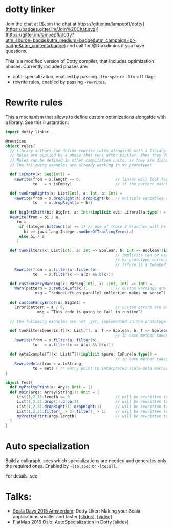dotty linker
=====

Join the chat at [![Join the chat at https://gitter.im/lampepfl/dotty](https://badges.gitter.im/Join%20Chat.svg)](https://gitter.im/lampepfl/dotty?utm_source=badge&utm_medium=badge&utm_campaign=pr-badge&utm_content=badge) and call for @Darkdimius if you have questions.

This is a modified version of Dotty compiler, that includes optimization phases.
Currently included phases are:
 - auto-specialization, enabled by passing `-lto:spec` or `-lto:all` flag;
 - rewrite rules, enabled by passing `-rewrites`.

# Rewrite rules 
This a mechanism that allows to define custom optimizations alongside with a library. See this illustaration:
```scala
import dotty.linker._

@rewrites
object rules{
  // Library authors can define rewrite rules alongside with a library.
  // Rules are applied by a phase that runs after pickler. Thus they do not interact with type checking.
  // Rules can be defined in other compilation units, as they are discovered through TASTY.
  // The following examples are already working in my prototype:

  def isEmpty(x: Seq[Int]) =
    Rewrite(from = x.length == 0,               // linker will look for pattern in `from`, where method arguments are variables to be bound to trees
            to   = x.isEmpty)                   // if the pattern matches, it will rewrite it to `to`, replacing arguments with bound trees

  def twoDropRights(x: List[Int], a: Int, b: Int) =
    Rewrite(from = x.dropRight(a).dropRight(b), // multiple variables can be bound at once
            to   = x.dropRight(a + b))
  
  def bigIntShift(bi: BigInt, a: Int)(implicit evi: Literal[a.type]) =
  Rewrite(from = bi / a,
     to = 
      if (Integer.bitCount(a) == 1) // one of those 2 branches will be eliminated either by Linker or by JIT as dead code
        bi >> java.lang.Integer.numberOfTrailingZeros(a) 
      else bi / a
     )

  def twoFilters(x: List[Int], a: Int => Boolean, b: Int => Boolean)(implicit apure: IsPure[a.type]) =
                                                // implicits can be used to specify additional constraints. 
                                                // my prototype currently supports IsPure and IsLiteral
                                                // IsPure is a tweaked check from tpd.
    Rewrite(from = x.filter(a).filter(b), 
            to   = x.filter(x => a(x) && b(x)))

  def customFancyWarning(x: ParSeq[Int], x: (Int, Int) => Int) =
    Warn(pattern = x.reduceLeft(x)),            // custom warnings are also supported
             msg = “reduceLeft on parallel collection makes no sense”)

  def customFancyError(a: BigInt) =
    Error(pattern = a / 0,                      // custom errors are also supported
              msg = “This code is going to fail in runtime“)

  // the following examples are not _yet_ implemented in the prototype.

  def twoFiltersGeneric[T](x: List[T], a: T => Boolean, b: T => Boolean)(implicit apure: IsPure[a.type]) =
                                                // in case method takes type arguments, T becomes a similar type-variable to-be-bound.  
    Rewrite(from = x.filter(a).filter(b), 
            to   = x.filter(x => a(x) && b(x)))

  def metaExample[T](x: List[T])(implicit apure: IsPure[a.type]) =
                                                // in case method takes type arguments, T becomes a similar type-variable to-be-bound.  
    RewriteMeta(from = x.toString, 
            to = meta { /* entry point to interpreted scala-meta macros */})
}

object Test{
  def myPrettyPrint(a: Any): Unit = ()
  def main(args: Array[String]): Unit = {
     List(1,2,3).length == 0                    // will be rewritten to List(1,2,3).isEmpty
     List(1,2,3).drop(1).drop(1)                // will be rewritten to List(1, 2, 3).drop(2)
     List(1,2,3).dropRight(1).dropRight(1)      // will be rewritten to List(1, 2, 3).dropRight(1 + 1)
     List(1,2,3).filter(_ > 2).filter(_ > 1)    // will be rewritten to List(1, 2, 3).filter(x =>  _ > 2 && _ > 1)
     myPrettyPrint(args.length)                 // will be rewritten to println(“args.length” + “ = “ + args.length)
  }
}
```
# Auto specialization

Build a callgraph, sees which specializations are needed and generates only the required ones.
Enabled by `-lto:spec` or `-lto:all`.

For details, see 


# Talks:
- [Scala Days 2015 Amsterdam](http://event.scaladays.org/scaladays-amsterdam-2015): Dotty Liker: Making your Scala applications smaller and faster
[\[slides\]](https://d-d.me/scaladays2015/),
[\[video\]](https://www.parleys.com/tutorial/making-your-scala-applications-smaller-faster-dotty-linker)
- [FlatMap 2016 Oslo](http://2016.flatmap.no/): AutoSpecialization in Dotty
[\[slides\]](https://d-d.me/talks/flatmap2016/)

